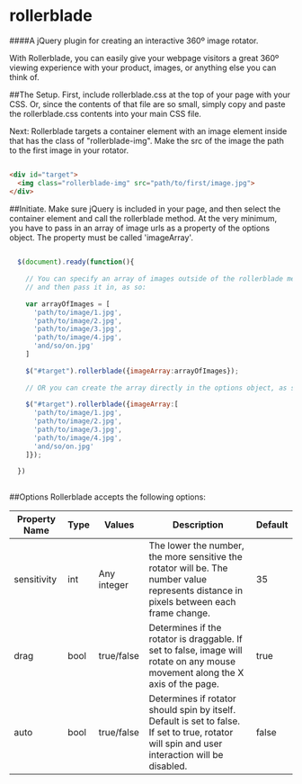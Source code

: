 rollerblade
===========

####A jQuery plugin for creating an interactive 360º image rotator.

With Rollerblade, you can easily give your webpage visitors a great 360º viewing experience with your product, images, or anything else you can think of.

##The Setup.
First, include rollerblade.css at the top of your page with your CSS. Or, since the contents of that file are so small, simply copy and paste the rollerblade.css contents into your main CSS file.

Next: Rollerblade targets a container element with an image element inside that has the class of "rollerblade-img". Make the src of the image the path to the first image in your rotator.
```html

<div id="target">
  <img class="rollerblade-img" src="path/to/first/image.jpg">
</div>

```

##Initiate.
Make sure jQuery is included in your page, and then select the container element and call the rollerblade method. At the very minimum, you have to pass in an array of image urls as a property of the options object. The property must be called 'imageArray'.

```javascript
  
  $(document).ready(function(){
  
    // You can specify an array of images outside of the rollerblade method,
    // and then pass it in, as so:
    
    var arrayOfImages = [
      'path/to/image/1.jpg',
      'path/to/image/2.jpg',
      'path/to/image/3.jpg',
      'path/to/image/4.jpg',
      'and/so/on.jpg'
    ]
    
    $("#target").rollerblade({imageArray:arrayOfImages});
    
    // OR you can create the array directly in the options object, as so:
    
    $("#target").rollerblade({imageArray:[
      'path/to/image/1.jpg',
      'path/to/image/2.jpg',
      'path/to/image/3.jpg',
      'path/to/image/4.jpg',
      'and/so/on.jpg'
    ]});
  
  })
  
```

##Options
Rollerblade accepts the following options:

| Property Name | Type | Values | Description | Default |
|---------------|------|---------|-------------|--------|
| sensitivity   | int  | Any integer | The lower the number, the more sensitive the rotator will be. The number value represents distance in pixels between each frame change.| 35 |
| drag          | bool | true/false | Determines if the rotator is draggable. If set to false, image will rotate on any mouse movement along the X axis of the page. | true |
| auto          | bool | true/false  | Determines if rotator should spin by itself. Default is set to false. If set to true, rotator will spin and user interaction will be disabled. | false |
